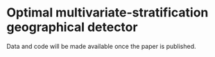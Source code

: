 # Optimal multivariate-stratification geographical detector
Data and code will be made available once the paper is published.
